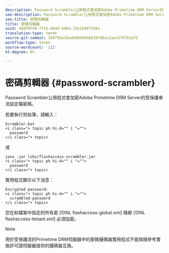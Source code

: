 ```yaml
---
description: Password Scrambler公用程式會加密Adobe Primetime DRM Server的受保護串流設定檔密碼。
seo-description: Password Scrambler公用程式會加密Adobe Primetime DRM Server的受保護串流設定檔密碼。
seo-title: 密碼剪輯器
title: 密碼剪輯器
uuid: 56df0f49-f3fd-464d-b4ba-25e1b497158a
translation-type: tm+mt
source-git-commit: 1b9792a10ad606b99b6639799ac2aacb707b2af5
workflow-type: tm+mt
source-wordcount: '112'
ht-degree: 0%

---
```



# 密碼剪輯器 {#password-scrambler}

Password Scrambler公用程式會加密Adobe Primetime DRM Server的受保護串流設定檔密碼。

若要執行剪貼簿，請輸入：

```
Scrambler.bat  
<i class="+ topic ph hi-d="" i "="">
  password 
</i class="+ topic>
```

或

```
java -jar libs/flashaccess-scrambler.jar  
<i class="+ topic ph hi-d="" i "="">
  password  
</i class="+ topic>
```

實用程式顯示以下消息：

```
Encrypted password:  
<i class="+ topic ph hi-d="" i "="">
  scrambled-password 
</i class="+ topic>
```

您在和檔案中指定的所有密 [!DNL flashaccess-global.xml] 碼都 [!DNL flashaccess-tenant.xml] 必須加密。

>[!NOTE]
>
>用於受保護流的Primetime DRM伺服器中的密碼擾碼器實用程式不能與隨參考實施許可證伺服器提供的擾碼器互換。